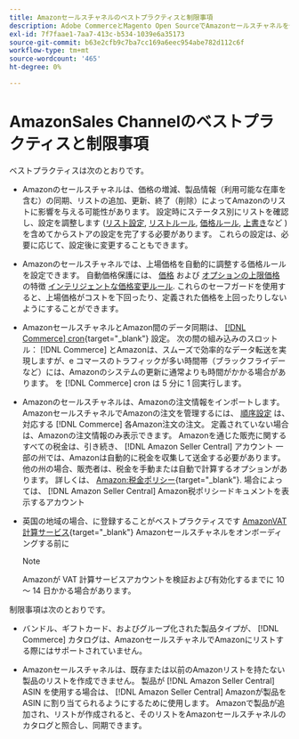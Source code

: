 ```yaml
---
title: Amazonセールスチャネルのベストプラクティスと制限事項
description: Adobe CommerceとMagento Open SourceでAmazonセールスチャネルを使用する際のベストプラクティスと制限事項を確認します。
exl-id: 7f7faae1-7aa7-413c-b534-1039e6a35173
source-git-commit: b63e2cfb9c7ba7cc169a6eec954abe782d112c6f
workflow-type: tm+mt
source-wordcount: '465'
ht-degree: 0%

---
```


# AmazonSales Channelのベストプラクティスと制限事項

ベストプラクティスは次のとおりです。

- Amazonのセールスチャネルは、価格の増減、製品情報（利用可能な在庫を含む）の同期、リストの追加、更新、終了（削除）によってAmazonのリストに影響を与える可能性があります。 設定時にステータス別にリストを確認し、設定を調整します ([リスト設定](./listing-settings.md), [リストルール](./listing-rules.md), [価格ルール](./pricing-products.md), [上書き](./overrides.md)など ) を含めてからストアの設定を完了する必要があります。 これらの設定は、必要に応じて、設定後に変更することもできます。

- Amazonのセールスチャネルでは、上場価格を自動的に調整する価格ルールを設定できます。 自動価格保護には、 [価格](./floor-price.md) および [オプションの上限価格](./optional-ceiling-price.md) の特徴 [インテリジェントな価格変更ルール](./intelligent-repricing-rules.md). これらのセーフガードを使用すると、上場価格がコストを下回ったり、定義された価格を上回ったりしないようにすることができます。

- AmazonセールスチャネルとAmazon間のデータ同期は、 [[!DNL Commerce] cron](https://docs.magento.com/user-guide/system/cron.html){target="_blank"} 設定。 次の間の組み込みのスロットル： [!DNL Commerce] とAmazonは、スムーズで効率的なデータ転送を実現しますが、e コマースのトラフィックが多い時間帯（ブラックフライデーなど）には、Amazonのシステムの更新に通常よりも時間がかかる場合があります。 を [!DNL Commerce] cron は 5 分に 1 回実行します。

- Amazonのセールスチャネルは、Amazonの注文情報をインポートします。 AmazonセールスチャネルでAmazonの注文を管理するには、 [順序設定](./order-settings.md) は、対応する [!DNL Commerce] 各Amazon注文の注文。 定義されていない場合は、Amazonの注文情報のみ表示できます。 Amazonを通じた販売に関するすべての税金は、引き続き、 [!DNL Amazon Seller Central] アカウント 一部の州では、Amazonは自動的に税金を収集して送金する必要があります。 他の州の場合、販売者は、税金を手動または自動で計算するオプションがあります。 詳しくは、 [Amazon:税金ポリシー](https://sellercentral.amazon.com/gp/help/external/help.html?itemID=200405820&amp;language=en_US/){target="_blank"}. 場合によっては、 [!DNL Amazon Seller Central] Amazon税ポリシードキュメントを表示するアカウント

- 英国の地域の場合、に登録することがベストプラクティスです [AmazonVAT 計算サービス](https://sell.amazon.co.uk/learn/vat-resources/){target="_blank"} Amazonセールスチャネルをオンボーディングする前に


   >[!NOTE]
   >
   >Amazonが VAT 計算サービスアカウントを検証および有効化するまでに 10 ～ 14 日かかる場合があります。

制限事項は次のとおりです。

- バンドル、ギフトカード、およびグループ化された製品タイプが、 [!DNL Commerce] カタログは、AmazonセールスチャネルでAmazonにリストする際にはサポートされていません。

- Amazonセールスチャネルは、既存または以前のAmazonリストを持たない製品のリストを作成できません。 製品が [!DNL Amazon Seller Central] ASIN を使用する場合は、 [!DNL Amazon Seller Central] Amazonが製品を ASIN に割り当てられるようにするために使用します。 Amazonで製品が追加され、リストが作成されると、そのリストをAmazonセールスチャネルのカタログと照合し、同期できます。
